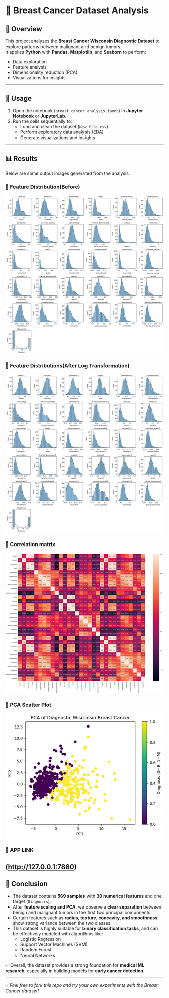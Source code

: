 # 🧬 Breast Cancer Dataset Analysis

## 📌 Overview
This project analyzes the **Breast Cancer Wisconsin Diagnostic Dataset** to explore patterns between malignant and benign tumors.  
It applies **Python** with **Pandas**, **Matplotlib**, and **Seaborn** to perform:
- Data exploration
- Feature analysis
- Dimensionality reduction (PCA)
- Visualizations for insights

---

## 🚀 Usage
1. Open the notebook (`breast_cancer_analysis.ipynb`) in **Jupyter Notebook** or **JupyterLab**.  
2. Run the cells sequentially to:  
   - Load and clean the dataset (`New_file.csv`)  
   - Perform exploratory data analysis (EDA)  
   - Generate visualizations and insights  

---

## 📊 Results
Below are some output images generated from the analysis:

### 🔹 Feature Distribution(Before)
![Distribution of Feature](output1.png)

### 🔹 Feature Distributions(After Log Transformation)
![Distribution of Features](output2.png)


### 🔹 Correlation matrix
![Correlation matrix](output3.png)

### 🔹 PCA Scatter Plot
![PCA Scatter Plot](output.png)


### 🔹 APP LINK

(http://127.0.0.1:7860)
---



## 📝 Conclusion
- The dataset contains **569 samples** with **30 numerical features** and one target (`Diagnosis`).  
- After **feature scaling and PCA**, we observe a **clear separation** between benign and malignant tumors in the first two principal components.  
- Certain features such as **radius, texture, concavity, and smoothness** show strong variance between the two classes.  
- This dataset is highly suitable for **binary classification tasks**, and can be effectively modeled with algorithms like:
  - Logistic Regression  
  - Support Vector Machines (SVM)  
  - Random Forest  
  - Neural Networks  

✅ Overall, the dataset provides a strong foundation for **medical ML research**, especially in building models for **early cancer detection**.

---

💡 *Feel free to fork this repo and try your own experiments with the Breast Cancer dataset!*
